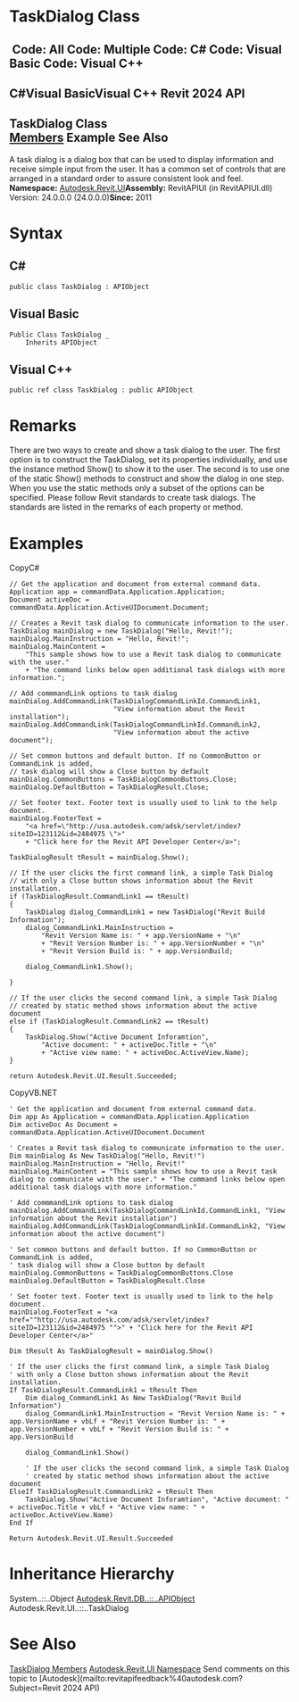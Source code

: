 # TaskDialog Class

﻿
 Code: All Code: Multiple Code: C# Code: Visual Basic Code: Visual C++   
---  
C#Visual BasicVisual C++
Revit 2024 API  
---  
TaskDialog Class  
[Members](14095041-907b-835f-a853-8a88895a9339.md "TaskDialog Members") Example See Also  
---  
A task dialog is a dialog box that can be used to display information and receive simple input from the user. It has a common set of controls that are arranged in a standard order to assure consistent look and feel. 
**Namespace:** [Autodesk.Revit.UI](e86fd90a-8957-02a6-da7f-ced248966e3e.md "Autodesk.Revit.UI Namespace")**Assembly:** RevitAPIUI (in RevitAPIUI.dll) Version: 24.0.0.0 (24.0.0.0)**Since:** 2011
# Syntax
C#  
---  
```text
public class TaskDialog : APIObject
```
  
Visual Basic  
---  
```text
Public Class TaskDialog _
	Inherits APIObject
```
  
Visual C++  
---  
```text
public ref class TaskDialog : public APIObject
```
  
# Remarks
There are two ways to create and show a task dialog to the user. The first option is to construct the TaskDialog, set its properties individually, and use the instance method Show() to show it to the user. The second is to use one of the static Show() methods to construct and show the dialog in one step. When you use the static methods only a subset of the options can be specified. 
Please follow Revit standards to create task dialogs. The standards are listed in the remarks of each property or method. 
# Examples
CopyC#
```text
// Get the application and document from external command data.
Application app = commandData.Application.Application;
Document activeDoc = commandData.Application.ActiveUIDocument.Document;

// Creates a Revit task dialog to communicate information to the user.
TaskDialog mainDialog = new TaskDialog("Hello, Revit!");
mainDialog.MainInstruction = "Hello, Revit!";
mainDialog.MainContent =
    "This sample shows how to use a Revit task dialog to communicate with the user."
    + "The command links below open additional task dialogs with more information.";

// Add commmandLink options to task dialog
mainDialog.AddCommandLink(TaskDialogCommandLinkId.CommandLink1,
                          "View information about the Revit installation");
mainDialog.AddCommandLink(TaskDialogCommandLinkId.CommandLink2,
                          "View information about the active document");

// Set common buttons and default button. If no CommonButton or CommandLink is added,
// task dialog will show a Close button by default
mainDialog.CommonButtons = TaskDialogCommonButtons.Close;
mainDialog.DefaultButton = TaskDialogResult.Close;

// Set footer text. Footer text is usually used to link to the help document.
mainDialog.FooterText =
    "<a href=\"http://usa.autodesk.com/adsk/servlet/index?siteID=123112&id=2484975 \">"
    + "Click here for the Revit API Developer Center</a>";

TaskDialogResult tResult = mainDialog.Show();

// If the user clicks the first command link, a simple Task Dialog 
// with only a Close button shows information about the Revit installation. 
if (TaskDialogResult.CommandLink1 == tResult)
{
    TaskDialog dialog_CommandLink1 = new TaskDialog("Revit Build Information");
    dialog_CommandLink1.MainInstruction =
        "Revit Version Name is: " + app.VersionName + "\n"
        + "Revit Version Number is: " + app.VersionNumber + "\n"
        + "Revit Version Build is: " + app.VersionBuild;

    dialog_CommandLink1.Show();

}

// If the user clicks the second command link, a simple Task Dialog 
// created by static method shows information about the active document
else if (TaskDialogResult.CommandLink2 == tResult)
{
    TaskDialog.Show("Active Document Inforamtion",
        "Active document: " + activeDoc.Title + "\n"
        + "Active view name: " + activeDoc.ActiveView.Name);
}

return Autodesk.Revit.UI.Result.Succeeded;
```

CopyVB.NET
```text
' Get the application and document from external command data.
Dim app As Application = commandData.Application.Application
Dim activeDoc As Document = commandData.Application.ActiveUIDocument.Document

' Creates a Revit task dialog to communicate information to the user.
Dim mainDialog As New TaskDialog("Hello, Revit!")
mainDialog.MainInstruction = "Hello, Revit!"
mainDialog.MainContent = "This sample shows how to use a Revit task dialog to communicate with the user." + "The command links below open additional task dialogs with more information."

' Add commmandLink options to task dialog
mainDialog.AddCommandLink(TaskDialogCommandLinkId.CommandLink1, "View information about the Revit installation")
mainDialog.AddCommandLink(TaskDialogCommandLinkId.CommandLink2, "View information about the active document")

' Set common buttons and default button. If no CommonButton or CommandLink is added,
' task dialog will show a Close button by default
mainDialog.CommonButtons = TaskDialogCommonButtons.Close
mainDialog.DefaultButton = TaskDialogResult.Close

' Set footer text. Footer text is usually used to link to the help document.
mainDialog.FooterText = "<a href=""http://usa.autodesk.com/adsk/servlet/index?siteID=123112&id=2484975 "">" + "Click here for the Revit API Developer Center</a>"

Dim tResult As TaskDialogResult = mainDialog.Show()

' If the user clicks the first command link, a simple Task Dialog 
' with only a Close button shows information about the Revit installation. 
If TaskDialogResult.CommandLink1 = tResult Then
    Dim dialog_CommandLink1 As New TaskDialog("Revit Build Information")
    dialog_CommandLink1.MainInstruction = "Revit Version Name is: " + app.VersionName + vbLf + "Revit Version Number is: " + app.VersionNumber + vbLf + "Revit Version Build is: " + app.VersionBuild

    dialog_CommandLink1.Show()

    ' If the user clicks the second command link, a simple Task Dialog 
    ' created by static method shows information about the active document
ElseIf TaskDialogResult.CommandLink2 = tResult Then
    TaskDialog.Show("Active Document Inforamtion", "Active document: " + activeDoc.Title + vbLf + "Active view name: " + activeDoc.ActiveView.Name)
End If

Return Autodesk.Revit.UI.Result.Succeeded
```

# Inheritance Hierarchy
System..::..Object [Autodesk.Revit.DB..::..APIObject](beb86ef5-39ad-3f0d-0cd9-0c929387a2bb.md "APIObject Class") Autodesk.Revit.UI..::..TaskDialog
# See Also
[TaskDialog Members](14095041-907b-835f-a853-8a88895a9339.md "TaskDialog Members")
[Autodesk.Revit.UI Namespace](e86fd90a-8957-02a6-da7f-ced248966e3e.md "Autodesk.Revit.UI Namespace")
Send comments on this topic to [Autodesk](mailto:revitapifeedback%40autodesk.com?Subject=Revit 2024 API)